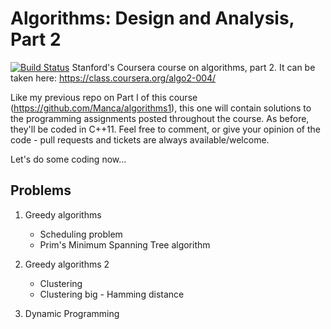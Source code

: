 # Algorithms: Design and Analysis, Part 2

[![Build Status](https://travis-ci.org/Manca/algorithms2.svg?branch=master)](https://travis-ci.org/Manca/algorithms2)
Stanford's Coursera course on algorithms, part 2. It can be taken here: https://class.coursera.org/algo2-004/

Like my previous repo on Part I of this course (https://github.com/Manca/algorithms1), this one will contain solutions to the programming assignments posted throughout the course. As before, they'll be coded in C++11. Feel free to comment, or give your opinion of the code - pull requests and tickets are always available/welcome.

Let's do some coding now...

## Problems
1) Greedy algorithms
   - Scheduling problem
   - Prim's Minimum Spanning Tree algorithm

2) Greedy algorithms 2
   - Clustering
   - Clustering big - Hamming distance
   
3) Dynamic Programming